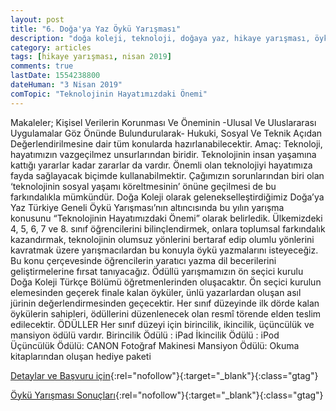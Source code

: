 ```yaml
---
layout: post
title: "6. Doğa'ya Yaz Öykü Yarışması"
description: "doğa koleji, teknoloji, doğaya yaz, hikaye yarışması, öykü yarışması, edebiyat yarışmaları 2019, edebiyat yarışması sonuçları"
category: articles
tags: [hikaye yarışması, nisan 2019]
comments: true
lastDate: 1554238800
dateHuman: "3 Nisan 2019"
comTopic: "Teknolojinin Hayatımızdaki Önemi"
---
```


Makaleler; Kişisel Verilerin Korunması Ve Öneminin -Ulusal Ve Uluslararası Uygulamalar Göz Önünde Bulundurularak- Hukuki, Sosyal Ve Teknik Açıdan Değerlendirilmesine dair tüm konularda hazırlanabilecektir.
Amaç: Teknoloji,   hayatımızın vazgeçilmez unsurlarından biridir. Teknolojinin insan yaşamına kattığı yararlar kadar zararlar da vardır. Önemli olan teknolojiyi hayatımıza fayda sağlayacak biçimde kullanabilmektir. Çağımızın sorunlarından biri olan ‘teknolojinin sosyal yaşamı köreltmesinin’ önüne geçilmesi de bu farkındalıkla mümkündür. Doğa Koleji olarak gelenekselleştirdiğimiz Doğa’ya Yaz Türkiye Geneli Öykü Yarışması’nın altıncısında bu yılın yarışma konusunu “Teknolojinin Hayatımızdaki Önemi” olarak belirledik. Ülkemizdeki 4, 5, 6, 7 ve 8. sınıf öğrencilerini bilinçlendirmek, onlara toplumsal farkındalık kazandırmak, teknolojinin olumsuz yönlerini bertaraf edip olumlu yönlerini kavratmak üzere yarışmacılardan bu konuyla öykü yazmalarını isteyeceğiz. Bu konu çerçevesinde öğrencilerin yaratıcı yazma dil becerilerini geliştirmelerine fırsat tanıyacağız. Ödüllü yarışmamızın ön seçici kurulu Doğa Koleji Türkçe Bölümü öğretmenlerinden oluşacaktır. Ön seçici kurulun elemesinden geçerek finale kalan öyküler, ünlü yazarlardan oluşan asıl jürinin değerlendirmesinden geçecektir. Her sınıf düzeyinde ilk dörde kalan öykülerin sahipleri, ödüllerini düzenlenecek olan resmî törende elden teslim edilecektir.
ÖDÜLLER
Her sınıf düzeyi için birincilik,  ikincilik, üçüncülük ve mansiyon ödülü vardır.
Birincilik Ödülü : iPad
İkincilik Ödülü :  iPod
Üçüncülük Ödülü: CANON Fotoğraf Makinesi
Mansiyon Ödülü: Okuma kitaplarından oluşan hediye paketi


[Detaylar ve Başvuru için](http://www.dogayayaz.com/?utm_source=edebiyatyarismalari.com&utm_medium=affiliate&utm_campaign=cpc){:rel="nofollow"}{:target="_blank"}{:class="gtag"}

[Öykü Yarışması Sonuçları](https://kitapeki.com/dogaya-yazin-6incisi-sona-erdi/?utm_source=edebiyatyarismalari.com&utm_medium=affiliate&utm_campaign=cpc){:rel="nofollow"}{:target="_blank"}{:class="gtag"}